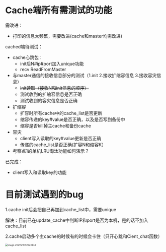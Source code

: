 # Cache端所有需测试的功能

需改进：

- 打印的信息太频繁，需要改进(cache和master均需改进)

cached端待测试：

- cache心跳包：
  - init后N#ip#port加入unique功能
  - recv ReadFromMaster
- 与master通信的接收信息部分的测试（1.init 2.接收扩缩容信息 3.接收容灾信息）
  - ~~init读取（接收N和init信息的顺序）~~
  - 测试收到的扩缩容信息是否正确
  - 测试收到的容灾信息是否正确
- 扩缩容
  - 扩容时所有cache中的cache_list是否更新
  - 缩容传递的key#value是否正确，以及是否写到备份中
  - 缩容是否kill掉主cache和备份cache
- 容灾
  - client写入读取的key#value更新是否正确
  - 传递的cache_list是否正确(扩容N和缩容K）
- 考察点1的单机LRU淘汰功能如何演示？

已完成：

- client写入和读取key的功能



# 目前测试遇到的bug

1.cache init后会把自己再加到cache_list中，需要unique

解决：目前已在update_cache中判断IP和port是否为本机，是的话不加入cache_list

2.cache启动多个主cache的时候有的时候会卡住（只开心跳和Cient_chat函数）

<img src="C:/Users/Aboriginer/AppData/Roaming/Typora/typora-user-images/image-20211216112023934.png" alt="image-20211216112023934" style="zoom:50%;" />